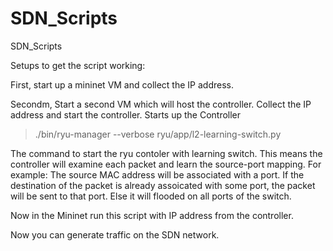 # SDN_Scripts
SDN_Scripts


Setups to get the script working:

First, start up a mininet VM and collect the IP address.   

Secondm, Start a second VM which will host the controller.  Collect the IP address and start the controller. 
Starts up the Controller
>./bin/ryu-manager --verbose ryu/app/l2-learning-switch.py

 The command to start the ryu contoler with learning switch.  This means the controller will examine each packet and 
learn the source-port mapping. For example:  The source MAC address will be associated with a port. If the destination of the packet is already assoicated with some port, the packet will be sent to that port.  Else it will flooded on all ports of the switch. 

Now in the Mininet run this script with IP address from the controller. 

Now you can generate traffic on the SDN network. 
